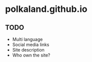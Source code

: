 # polkaland.github.io

## TODO
  
  * Multi language
  * Social media links
  * Site description
  * Who own the site?
